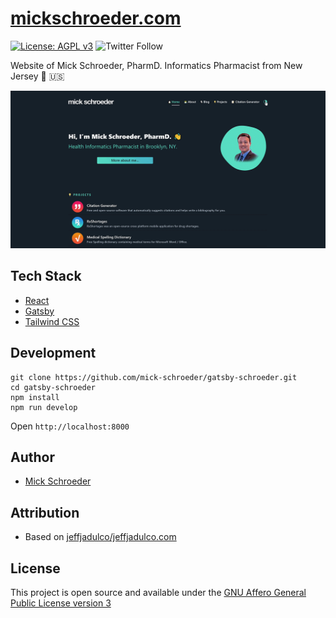 # [mickschroeder.com](https://mickschroeder.com)

[![License: AGPL v3](https://img.shields.io/badge/License-AGPL_v3-blue.svg)](https://www.gnu.org/licenses/agpl-3.0)
![Twitter Follow](https://img.shields.io/twitter/follow/mick_schroeder?style=social)

Website of Mick Schroeder, PharmD. Informatics Pharmacist from New Jersey 🗽 🇺🇸

![screenshot](https://github.com/mick-schroeder/gatsby-schroeder/raw/master/src/assets/images/gatsby-schroeder.gif)

## Tech Stack

- [React](https://reactjs.org/)
- [Gatsby](https://www.gatsbyjs.org/)
- [Tailwind CSS](https://tailwindcss.com/)

## Development

```
git clone https://github.com/mick-schroeder/gatsby-schroeder.git
cd gatsby-schroeder
npm install
npm run develop
```

Open `http://localhost:8000`

## Author

- [Mick Schroeder](https://mickschroeder.com)

## Attribution

- Based on [jeffjadulco/jeffjadulco.com](https://github.com/jeffjadulco/jeffjadulco.com)

## License

This project is open source and available under the [GNU Affero General Public License version 3](LICENSE)
